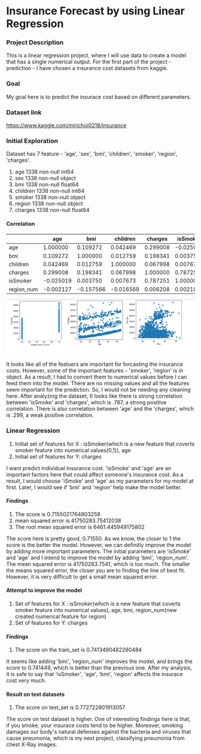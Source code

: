 
# Insurance Forecast by using Linear Regression

### Project Description

This is a linear regression project, where I will use data to create a model that has a single numerical output. For the first part of the project - prediction - I have chosen a insurance cost datasets from kaggle. 

### Goal
My goal here is to predict the insurace cost based on different parameters. 

### Dataset link
https://www.kaggle.com/mirichoi0218/insurance

### Initial Exploration 

Dataset has 7 feature - 'age', 'sex', 'bmi', 'children', 'smoker', 'region', 'charges'. 
1. age         1338 non-null int64
2. sex         1338 non-null object
3. bmi         1338 non-null float64
4. children    1338 non-null int64
5. smoker      1338 non-null object
6. region      1338 non-null object
7. charges     1338 non-null float64

#### Correlation 

|  | age | bmi | children | charges | isSmoker | region_num |
|------------|-----------|-----------|-----------|----------|-----------|------------|
| age | 1.000000 | 0.109272 | 0.042469 | 0.299008 | -0.025019 | -0.002127 |
| bmi | 0.109272 | 1.000000 | 0.012759 | 0.198341 | 0.003750 | -0.157566 |
| children | 0.042469 | 0.012759 | 1.000000 | 0.067998 | 0.007673 | -0.016569 |
| charges | 0.299008 | 0.198341 | 0.067998 | 1.000000 | 0.787251 | 0.006208 |
| isSmoker | -0.025019 | 0.003750 | 0.007673 | 0.787251 | 1.000000 | 0.002181 |
| region_num | -0.002127 | -0.157566 | -0.016569 | 0.006208 | 0.002181 | 1.000000 |

![Correlation](/images/correlation.PNG)

It looks like all of the featuers are important for forcasting the insurance costs. However, some of the important features - 'smoker', 'region' is in object. As a result, I had to convert them to numerical values before I can feed them into the model. There are no missing values and all the features seem important for the prediction. So, I would not be needing any cleaning here. After analyzing the dataset, It looks like there is strong correlation between 'isSmoke' and 'charges', which is .787, a strong positive correlation. There is also correlation between 'age' and the 'charges', which is .299, a weak positive correlation. 

### Linear Regression
1. Initial set of features for X : isSmoker(which is a new feature that coverts smoker feature into numerical values(0,1)), age 
2. Initial set of features for Y: charges

I want predict individual insurance cost. 'isSmoke' and 'age' are an important factors here that could affect someone's insurance cost. As a result, I would choose 'iSmoke' and 'age' as my parameters for my model at first. Later, I would see if 'bmi' and 'region' help make the model better.

#### Findings
1. The score is  0.7155021764803258
2. mean squared error is  41750283.75412038
3. The root mean squared error is  6461.445949175802

The score here is pretty good, 0.71550. As we know, the closer to 1 the score is the better the model. However, we can definitly improve the model by adding more important parameters. The initial parameters are 'isSmoke' and 'age' and I intend to improve the model by adding 'bmi', 'region_num'. The mean squared error is 41750283.7541, which is too much. The smaller the means squared error, the closer you are to finding the line of best fit. However, it is very difficult to get a small mean squared error.

#### Attempt to improve the model

1. Set of features for X : isSmoker(which is a new feature that coverts smoker feature into numerical values), age, bmi, region_num(new created numerical feature for region) 
2. Set of features for Y: charges

#### Findings
1. The score on the train_set is  0.7413490482280484

It seems like adding 'bmi', 'region_num' improves the model, and brings the score to 0.741449, which is better than the previous one. After my analysis, it is safe to say that 'isSmoker', 'age', 'bmi', 'region' affects the insurace cost very much. 

#### Result on test datasets
1. The score on test_set is  0.772722801913057

The score on test dataset is higher. One of interesting findings here is that, if you smoke, your insurace costs tend to be higher. Moreover, smoking damages our body's natural defenses against the bacteria and viruses that cause pneumonia, which is my next project, classifying pneumonia from chest X-Ray images.


